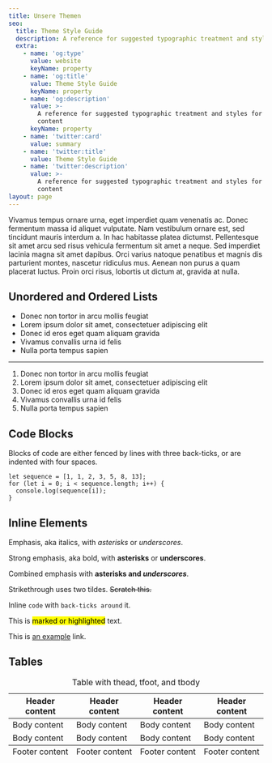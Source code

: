 ```yaml
---
title: Unsere Themen
seo:
  title: Theme Style Guide
  description: A reference for suggested typographic treatment and styles for your content
  extra:
    - name: 'og:type'
      value: website
      keyName: property
    - name: 'og:title'
      value: Theme Style Guide
      keyName: property
    - name: 'og:description'
      value: >-
        A reference for suggested typographic treatment and styles for your
        content
      keyName: property
    - name: 'twitter:card'
      value: summary
    - name: 'twitter:title'
      value: Theme Style Guide
    - name: 'twitter:description'
      value: >-
        A reference for suggested typographic treatment and styles for your
        content
layout: page
---
```



Vivamus tempus ornare urna, eget imperdiet quam venenatis ac. Donec fermentum massa id aliquet vulputate. Nam vestibulum ornare est, sed tincidunt mauris interdum a. In hac habitasse platea dictumst. Pellentesque sit amet arcu sed risus vehicula fermentum sit amet a neque. Sed imperdiet lacinia magna sit amet dapibus. Orci varius natoque penatibus et magnis dis parturient montes, nascetur ridiculus mus. Aenean non purus a quam placerat luctus. Proin orci risus, lobortis ut dictum at, gravida at nulla. 

## Unordered and Ordered Lists

+ Donec non tortor in arcu mollis feugiat
+ Lorem ipsum dolor sit amet, consectetuer adipiscing elit
+ Donec id eros eget quam aliquam gravida
+ Vivamus convallis urna id felis
+ Nulla porta tempus sapien

***

1. Donec non tortor in arcu mollis feugiat
2. Lorem ipsum dolor sit amet, consectetuer adipiscing elit
3. Donec id eros eget quam aliquam gravida
4. Vivamus convallis urna id felis
5. Nulla porta tempus sapien

## Code Blocks

Blocks of code are either fenced by lines with three back-ticks, or are indented with four spaces.

```
let sequence = [1, 1, 2, 3, 5, 8, 13];
for (let i = 0; i < sequence.length; i++) {
  console.log(sequence[i]);
}
```

## Inline Elements

Emphasis, aka italics, with *asterisks* or _underscores_.

Strong emphasis, aka bold, with **asterisks** or __underscores__.

Combined emphasis with **asterisks and _underscores_**.

Strikethrough uses two tildes. ~~Scratch this.~~

Inline `code` with `back-ticks around` it.

This is <mark>marked or highlighted</mark> text.

This is [an example](http://example.com) link.

## Tables

<div class="responsive-table">
  <table>
      <caption>Table with thead, tfoot, and tbody</caption>
    <thead>
      <tr>
        <th>Header content</th>
        <th>Header content</th>
        <th>Header content</th>
        <th>Header content</th>
      </tr>
    </thead>
    <tbody>
      <tr>
        <td>Body content</td>
        <td>Body content</td>
        <td>Body content</td>
        <td>Body content</td>
      </tr>
      <tr>
        <td>Body content</td>
        <td>Body content</td>
        <td>Body content</td>
        <td>Body content</td>
      </tr>
    </tbody>
    <tfoot>
      <tr>
        <td>Footer content</td>
        <td>Footer content</td>
    <td>Footer content</td>
    <td>Footer content</td>
      </tr>
    </tfoot>
  </table>
</div>
